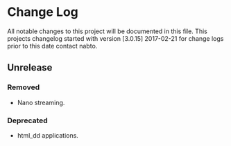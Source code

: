 # Change Log

All notable changes to this project will be documented in this
file. This projects changelog started with version [3.0.15] 2017-02-21 for
change logs prior to this date contact nabto.

## Unrelease

### Removed
- Nano streaming.

### Deprecated
- html_dd applications.
